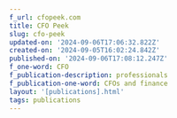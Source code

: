 ```yaml
---
f_url: cfopeek.com
title: CFO Peek
slug: cfo-peek
updated-on: '2024-09-06T17:06:32.822Z'
created-on: '2024-09-05T16:02:24.842Z'
published-on: '2024-09-06T17:08:12.247Z'
f_one-word: CFO
f_publication-description: professionals
f_publication-one-word: CFOs and finance
layout: '[publications].html'
tags: publications
---
```



